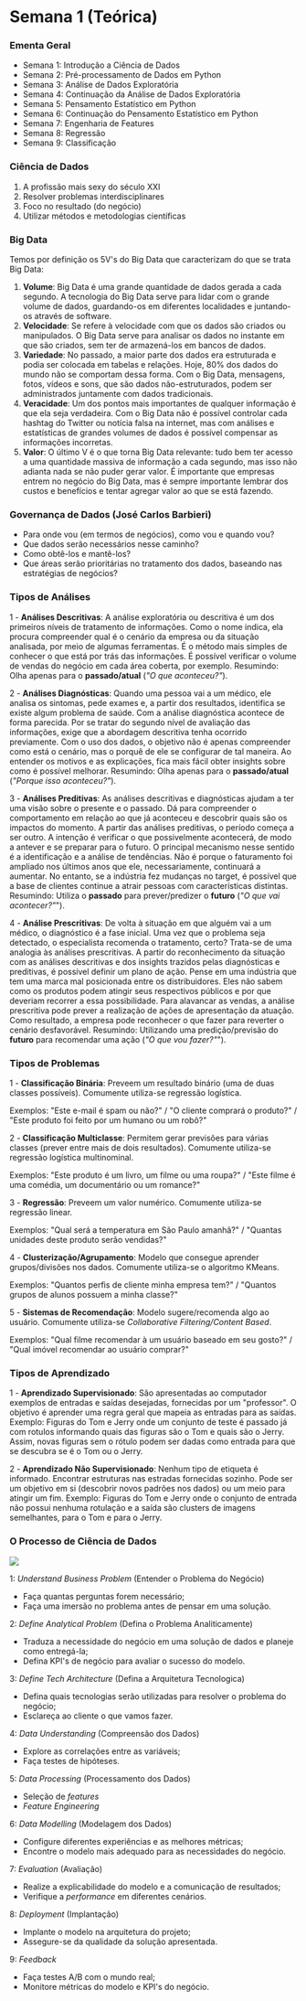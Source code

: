 # Semana 1 (Teórica)

### Ementa Geral
- Semana 1: Introdução a Ciência de Dados
- Semana 2: Pré-processamento de Dados em Python
- Semana 3: Análise de Dados Exploratória
- Semana 4: Continuação da Análise de Dados Exploratória
- Semana 5: Pensamento Estatístico em Python
- Semana 6: Continuação do Pensamento Estatístico em Python
- Semana 7: Engenharia de Features
- Semana 8: Regressão
- Semana 9: Classificação

### Ciência de Dados
1. A profissão mais sexy do século XXI
2. Resolver problemas interdisciplinares
3. Foco no resultado (do negócio)
4. Utilizar métodos e metodologias científicas

### Big Data
Temos por definição os 5V's do Big Data que caracterizam do que se trata Big Data:
1. __Volume__: Big Data é uma grande quantidade de dados gerada a cada segundo. A tecnologia do Big Data serve para lidar com o grande volume de dados, guardando-os em diferentes localidades e juntando-os através de software.
2. __Velocidade__: Se refere à velocidade com que os dados são criados ou manipulados. O Big Data serve para analisar os dados no instante em que são criados, sem ter de armazená-los em bancos de dados.
3. __Variedade__: No passado, a maior parte dos dados era estruturada e podia ser colocada em tabelas e relações. Hoje, 80% dos dados do mundo não se comportam dessa forma. Com o Big Data, mensagens, fotos, vídeos e sons, que são dados não-estruturados, podem ser administrados juntamente com dados tradicionais.
4. __Veracidade__: Um dos pontos mais importantes de qualquer informação é que ela seja verdadeira. Com o Big Data não é possível controlar cada hashtag do Twitter ou notícia falsa na internet, mas com análises e estatísticas de grandes volumes de dados é possível compensar as informações incorretas.
5. __Valor__: O último V é o que torna Big Data relevante: tudo bem ter acesso a uma quantidade massiva de informação a cada segundo, mas isso não adianta nada se não puder gerar valor. É importante que empresas entrem no negócio do Big Data, mas é sempre importante lembrar dos custos e benefícios e tentar agregar valor ao que se está fazendo.

### Governança de Dados (José Carlos Barbieri)
- Para onde vou (em termos de negócios), como vou e quando vou?
- Que dados serão necessários nesse caminho?
- Como obtê-los e mantê-los?
- Que áreas serão prioritárias no tratamento dos dados, baseando nas estratégias de negócios?

### Tipos de Análises
1 - __Análises Descritivas__: A análise exploratória ou descritiva é um dos primeiros níveis de tratamento de informações. Como o nome indica, ela procura compreender qual é o cenário da empresa ou da situação analisada, por meio de algumas ferramentas. É o método mais simples de conhecer o que está por trás das informações. É possível verificar o volume de vendas do negócio em cada área coberta, por exemplo.
Resumindo: Olha apenas para o __passado/atual__ (_"O que aconteceu?"_).

2 - __Análises Diagnósticas__: Quando uma pessoa vai a um médico, ele analisa os sintomas, pede exames e, a partir dos resultados, identifica se existe algum problema de saúde. Com a análise diagnóstica acontece de forma parecida. Por se tratar do segundo nível de avaliação das informações, exige que a abordagem descritiva tenha ocorrido previamente. Com o uso dos dados, o objetivo não é apenas compreender como está o cenário, mas o porquê de ele se configurar de tal maneira. Ao entender os motivos e as explicações, fica mais fácil obter insights sobre como é possível melhorar. 
Resumindo: Olha apenas para o __passado/atual__ (_"Porque isso aconteceu?"_).

3 - __Análises Preditivas__: As análises descritivas e diagnósticas ajudam a ter uma visão sobre o presente e o passado. Dá para compreender o comportamento em relação ao que já aconteceu e descobrir quais são os impactos do momento. A partir das análises preditivas, o período começa a ser outro. A intenção é verificar o que possivelmente acontecerá, de modo a antever e se preparar para o futuro. O principal mecanismo nesse sentido é a identificação e a análise de tendências. Não é porque o faturamento foi ampliado nos últimos anos que ele, necessariamente, continuará a aumentar. No entanto, se a indústria fez mudanças no target, é possível que a base de clientes continue a atrair pessoas com características distintas.
Resumindo: Utiliza o __passado__ para prever/predizer o __futuro__ (_"O que vai acontecer?"_").

4 - __Análise Prescritivas__: De volta à situação em que alguém vai a um médico, o diagnóstico é a fase inicial. Uma vez que o problema seja detectado, o especialista recomenda o tratamento, certo? Trata-se de uma analogia às análises prescritivas.
A partir do reconhecimento da situação com as análises descritivas e dos insights trazidos pelas diagnósticas e preditivas, é possível definir um plano de ação. Pense em uma indústria que tem uma marca mal posicionada entre os distribuidores. Eles não sabem como os produtos podem atingir seus respectivos públicos e por que deveriam recorrer a essa possibilidade. Para alavancar as vendas, a análise prescritiva pode prever a realização de ações de apresentação da atuação. Como resultado, a empresa pode reconhecer o que fazer para reverter o cenário desfavorável.
Resumindo: Utilizando uma predição/previsão do __futuro__ para recomendar uma ação (_"O que vou fazer?"_").

### Tipos de Problemas
1 - __Classificação Binária__: Preveem um resultado binário (uma de duas classes possíveis). Comumente utiliza-se regressão logística.

Exemplos: "Este e-mail é spam ou não?" / "O cliente comprará o produto?" / "Este produto foi feito por um humano ou um robô?"

2 - __Classificação Multiclasse__: Permitem gerar previsões para várias classes (prever entre mais de dois resultados). Comumente utiliza-se regressão logística multinominal.

Exemplos: "Este produto é um livro, um filme ou uma roupa?" / "Este filme é uma comédia, um documentário ou um romance?"

3 - __Regressão__: Preveem um valor numérico. Comumente utiliza-se regressão linear.

Exemplos: "Qual será a temperatura em São Paulo amanhã?" / "Quantas unidades deste produto serão vendidas?"

4 - __Clusterização/Agrupamento__: Modelo que consegue aprender grupos/divisões nos dados. Comumente utiliza-se o algoritmo KMeans.

Exemplos: "Quantos perfis de cliente minha empresa tem?" / "Quantos grupos de alunos possuem a minha classe?"

5 - __Sistemas de Recomendação__: Modelo sugere/recomenda algo ao usuário. Comumente utiliza-se _Collaborative Filtering/Content Based_.

Exemplos: "Qual filme recomendar à um usuário baseado em seu gosto?" / "Qual imóvel recomendar ao usuário comprar?"

### Tipos de Aprendizado

1 - __Aprendizado Supervisionado__: São apresentadas ao computador exemplos de entradas e saídas desejadas, fornecidas por um "professor". O objetivo é aprender uma regra geral que mapeia as entradas para as saídas.
Exemplo: Figuras do Tom e Jerry onde um conjunto de teste é passado já com rotulos informando quais das figuras são o Tom e quais são o Jerry. Assim, novas figuras sem o rótulo podem ser dadas como entrada para que se descubra se é o Tom ou o Jerry.

2 - __Aprendizado Não Supervisionado__: Nenhum tipo de etiqueta é informado. Encontrar estruturas nas estradas fornecidas sozinho. Pode ser um objetivo em si (descobrir novos padrões nos dados) ou um meio para atingir um fim.
Exemplo: Figuras do Tom e Jerry onde o conjunto de entrada não possui nenhuma rotulação e a saída são clusters de imagens semelhantes, para o Tom e para o Jerry.

### O Processo de Ciência de Dados

![](https://secureservercdn.net/160.153.137.170/uh6.338.myftpupload.com/wp-content/uploads/2019/05/modelling_evaluation.png?time=1591380037)

1: _Understand Business Problem_ (Entender o Problema do Negócio)
- Faça quantas perguntas forem necessário;
- Faça uma imersão no problema antes de pensar em uma solução.

2: _Define Analytical Problem_ (Defina o Problema Analiticamente) 
- Traduza a necessidade do negócio em uma solução de dados e planeje como entregá-la;
- Defina KPI's de negócio para avaliar o sucesso do modelo.

3: _Define Tech Architecture_ (Defina a Arquitetura Tecnologica)
- Defina quais tecnologias serão utilizadas para resolver o problema do negócio;
- Esclareça ao cliente o que vamos fazer.

4: _Data Understanding_ (Compreensão dos Dados)
- Explore as correlações entre as variáveis;
- Faça testes de hipóteses. 

5: _Data Processing_ (Processamento dos Dados)
- Seleção de _features_
- _Feature Engineering_

6: _Data Modelling_ (Modelagem dos Dados)
- Configure diferentes experiências e as melhores métricas;
- Encontre o modelo mais adequado para as necessidades do negócio.

7: _Evaluation_ (Avaliação)
- Realize a explicabilidade do modelo e a comunicação de resultados;
- Verifique a _performance_ em diferentes cenários.

8: _Deployment_ (Implantação)
- Implante o modelo na arquitetura do projeto;
- Assegure-se da qualidade da solução apresentada.

9: _Feedback_
- Faça testes A/B com o mundo real;
- Monitore métricas do modelo e KPI's do negócio.
